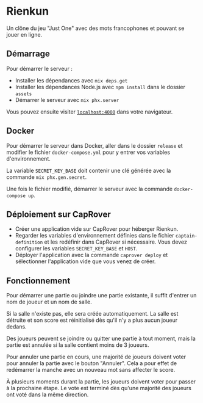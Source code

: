 # Rienkun

Un clône du jeu "Just One" avec des mots francophones et pouvant se jouer en ligne.

## Démarrage

Pour démarrer le serveur :

  * Installer les dépendances avec `mix deps.get`
  * Installer les dépendances Node.js avec `npm install` dans le dossier `assets`
  * Démarrer le serveur avec `mix phx.server`

Vous pouvez ensuite visiter [`localhost:4000`](http://localhost:4000) dans votre navigateur.

## Docker

Pour démarrer le serveur dans Docker, aller dans le dossier `release` et modifier le fichier `docker-compose.yml` pour y entrer vos variables d'environnement.

La variable `SECRET_KEY_BASE` doit contenir une clé générée avec la commande `mix phx.gen.secret`.

Une fois le fichier modifié, démarrer le serveur avec la commande `docker-compose up`.

## Déploiement sur CapRover

* Créer une application vide sur CapRover pour héberger Rienkun.
* Regarder les variables d'environnement définies dans le fichier `captain-definition` et les redéfinir dans CapRover si nécessaire. Vous devez configurer les variables `SECRET_KEY_BASE` et `HOST`.
* Déployer l'application avec la commande `caprover deploy` et sélectionner l'application vide que vous venez de créer.

## Fonctionnement

Pour démarrer une partie ou joindre une partie existante, il suffit d'entrer un nom de joueur et un nom de salle.

Si la salle n'existe pas, elle sera créée automatiquement. La salle est détruite et son score est réinitialisé dès qu'il n'y a plus aucun joueur dedans.

Des joueurs peuvent se joindre ou quitter une partie à tout moment, mais la partie est annulée si la salle contient moins de 3 joueurs.

Pour annuler une partie en cours, une majorité de joueurs doivent voter pour annuler la partie avec le bouton "Annuler". Cela a pour effet de redémarrer la manche avec un nouveau mot sans affecter le score.

À plusieurs moments durant la partie, les joueurs doivent voter pour passer à la prochaine étape. Le vote est terminé dès qu'une majorité des joueurs ont voté dans la même direction.
